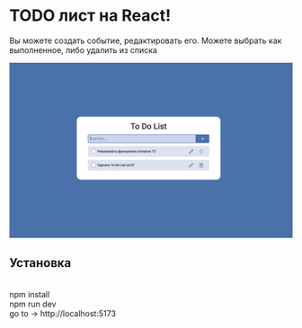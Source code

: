 # TODO лист на React!
Вы можете создать событие, редактировать его. Можете выбрать как выполненное, либо удалить из списка
</p>
<img width="1440" alt="mainPage" src="./Readme-img/1e.PNG">

<p>

## Установка
<br>
npm install
<br>
npm run dev
<br>
go to -> http://localhost:5173


